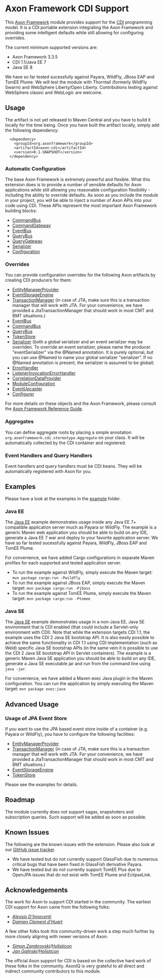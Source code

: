 # Axon Framework CDI Support

This [Axon Framework](https://axoniq.io) module provides support for the [CDI](http://cdi-spec.org) programming model. It is a CDI portable extension integrating the Axon Framework and providing some intelligent defaults while still allowing for configuring overrides.

The current minimum supported versions are:

* Axon Framework 3.3.5
* CDI 1.1/Java EE 7
* Java SE 8
 
We have so far tested sucessfully against Payara, WildFly, JBoss EAP and TomEE Plume. We will test the module with Thorntail (formerly WildFly Swarm) and WebSphere Liberty/Open Liberty. Contributions testing against WebSphere classic and WebLogic are welcome.

## Usage

The artifact is not yet released to Maven Central and you have to build it locally for the time being. Once you have built the artifact locally, simply add the following dependency:

      <dependency>
        <groupId>org.axonframework</groupId>
        <artifactId>axon-cdi</artifactId>
        <version>0.1-SNAPSHOT</version>
      </dependency>

### Automatic Configuration
The base Axon Framework is extremely powerful and flexible. What this extension does is to provide a number of sensible defaults for Axon applications while still allowing you reasonable configuration flexibility - including the ability to override defaults. As soon as you include the module in your project, you will be able to inject a number of Axon APIs into your code using CDI. These APIs represent the most important Axon Framework building blocks:

* [CommandBus](http://www.axonframework.org/apidocs/3.3/org/axonframework/commandhandling/CommandBus.html)
* [CommandGateway](http://www.axonframework.org/apidocs/3.3/org/axonframework/commandhandling/gateway/CommandGateway.html)
* [EventBus](http://www.axonframework.org/apidocs/3.3/org/axonframework/eventhandling/EventBus.html)
* [QueryBus](http://www.axonframework.org/apidocs/3.3/org/axonframework/queryhandling/QueryBus.html)
* [QueryGateway](http://www.axonframework.org/apidocs/3.3/org/axonframework/queryhandling/QueryGateway.html)
* [Serializer](http://www.axonframework.org/apidocs/3.3/org/axonframework/serialization/Serializer.html)
* [Configuration](http://www.axonframework.org/apidocs/3.3/org/axonframework/config/Configuration.html)
 
### Overrides
You can provide configuration overrides for the following Axon artifacts by creating CDI producers for them:
* [EntityManagerProvider](http://www.axonframework.org/apidocs/3.3/org/axonframework/common/jpa/EntityManagerProvider.html)
* [EventStorageEngine](http://www.axonframework.org/apidocs/3.3/org/axonframework/eventsourcing/eventstore/EventStorageEngine.html)
* [TransactionManager](http://www.axonframework.org/apidocs/3.3/org/axonframework/common/transaction/TransactionManager.html) (in case of JTA, make sure this is a transaction manager that will work with JTA. For your convenience, we have provided a JtaTransactionManager that should work in most CMT and BMT situations.)
* [EventBus](http://www.axonframework.org/apidocs/3.3/org/axonframework/eventhandling/EventBus.html)
* [CommandBus](http://www.axonframework.org/apidocs/3.3/org/axonframework/commandhandling/CommandBus.html)
* [QueryBus](http://www.axonframework.org/apidocs/3.3/org/axonframework/queryhandling/QueryBus.html)
* [TokenStore](http://www.axonframework.org/apidocs/3.3/org/axonframework/eventhandling/tokenstore/TokenStore.html)
* [Serializer](http://www.axonframework.org/apidocs/3.3/org/axonframework/serialization/Serializer.html) (both a global serializer and an event serializer may be overriden. To override an event serializer, please name the producer "eventSerializer" via the @Named annotation. It is purely optional, but you can use @Named to name your global serializer "serializer". If no @Named annotation is present, the serializer is assumed to be global)
* [ErrorHandler](http://www.axonframework.org/apidocs/3.3/org/axonframework/eventhandling/ErrorHandler.html)
* [ListenerInvocationErrorHandler](https://github.com/AxonFramework/AxonFramework/blob/master/core/src/main/java/org/axonframework/eventhandling/ListenerInvocationErrorHandler.java)
* [CorrelationDataProvider](https://github.com/AxonFramework/AxonFramework/blob/master/core/src/main/java/org/axonframework/messaging/correlation/CorrelationDataProvider.java)
* [ModuleConfiguration](http://www.axonframework.org/apidocs/3.3/org/axonframework/config/ModuleConfiguration.html)
* [EventUpcaster](http://www.axonframework.org/apidocs/3.3/org/axonframework/serialization/upcasting/event/EventUpcaster.html)
* [Configurer](http://www.axonframework.org/apidocs/3.3/org/axonframework/config/Configurer.html)

For more details on these objects and the Axon Framework, please consult the [Axon Framework Reference Guide](https://docs.axonframework.org).
  
### Aggregates
You can define aggregate roots by placing a simple annotation `org.axonframework.cdi.stereotype.Aggregate` on your class. It will be automatically collected by the CDI container and registered.

### Event Handlers and Query Handlers
Event handlers and query handlers must be CDI beans. They will be automatically registered with Axon for you.

## Examples
Please have a look at the examples in the [example](/example) folder.

### Java EE
The [Java EE](/example/javaee) example demonstrates usage inside any Java EE 7+ compatible application server much as Payara or WildFly. The example is a generic Maven web application you should be able to build on any IDE, generate a Java EE 7 war and deploy to your favorite application server. We have so far tested sucessfully against Payara, WildFly, JBoss EAP and TomEE Plume.

For convenience, we have added Cargo configurations in separate Maven profiles for each supported and tested application server.

* To run the example against WildFly, simply execute the Maven target: `mvn package cargo:run -Pwildfly`
* To run the example against JBoss EAP, simply execute the Maven target: `mvn package cargo:run -Pjboss`
* To run the example against TomEE Plume, simply execute the Maven target: `mvn package cargo:run -Ptomee`

### Java SE
The [Java SE](/example/javase) example demonstrates usage in a non-Java EE, Java SE environment that is CDI enabled (that could include a Servlet-only 
environment with CDI). Note that while the extension targets CDI 1.1, the example uses the CDI 2 Java SE bootstrap API. It is also easily possible to 
achieve the same functionality in CDI 1.1 using CDI implementation (such as Weld) specific Java SE bootstrap APIs (in the same vein it is possible to 
use the CDI 2 Java SE bootstrap API in Servlet containers). The example is a generic Maven Java SE application you should be able to build on any 
IDE, generate a Java SE executable jar and run from the command line using `java -jar`.

For convenience, we have added a Maven exec Java plugin in the Maven configuration. You can run the application by simply executing the 
Maven target: `mvn package exec:java`

## Advanced Usage

### Usage of JPA Event Store

If you want to use the JPA based event store inside of a container (e.g. Payara or WildFly), you have to configure the following facilities:
* [EntityManagerProvider](http://www.axonframework.org/apidocs/3.3/org/axonframework/common/jpa/EntityManagerProvider.html)
* [TransactionManager](http://www.axonframework.org/apidocs/3.3/org/axonframework/common/transaction/TransactionManager.html) (in case of JTA, make sure this is a transaction manager that will work with JTA. For your convenience, we have provided a JtaTransactionManager that should work in most CMT and BMT situations.)
* [EventStorageEngine](http://www.axonframework.org/apidocs/3.3/org/axonframework/eventsourcing/eventstore/EventStorageEngine.html)
* [TokenStore](http://www.axonframework.org/apidocs/3.3/org/axonframework/eventhandling/tokenstore/TokenStore.html)

Please see the examples for details.

## Roadmap
The module currently does not support sagas, snapshoters and subscription queries. Such support will be added as soon as possible.

## Known Issues
The following are the known issues with the extension. Please also look at our [GitHub issue tracker](https://github.com/AxonFramework/cdi/issues).
* We have tested but do not currently support GlassFish due to numerous critical bugs that have been fixed in GlassFish derivative Payara.
* We have tested but do not currently support TomEE Plus due to OpenJPA issues that do not exist with TomEE Plume and EclipseLink.

## Acknowledgements
The work for Axon to support CDI started in the community. The earliest CDI support for Axon came from the following folks:

* _[Alessio D'Innocenti](https://github.com/kamaladafrica)_
* _[Damien Clement d'Huart](https://github.com/dcdh)_

A few other folks took this community-driven work a step much further by more closely aligning with newer versions of Axon:

* _[Simon Zambrovski](https://github.com/zambrovski)/[Holisticon](https://github.com/holisticon)_
* _[Jan Galinski](https://github.com/galinski)/[Holisticon](https://github.com/holisticon)_

The official Axon support for CDI is based on the collective hard work of these folks in the community. AxonIQ is very grateful to all direct and indirect community contributors to this module.
